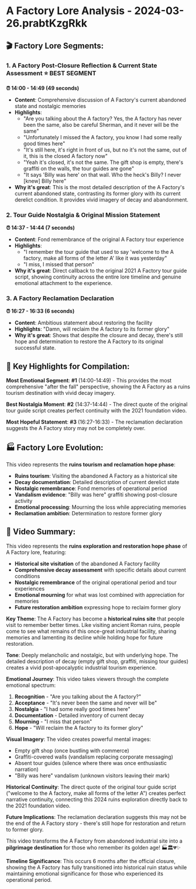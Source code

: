 # A Factory Lore Analysis - 2024-03-26.prabtKzgRkk

## 🎬 **Factory Lore Segments:**

### **1. A Factory Post-Closure Reflection & Current State Assessment** ⭐ **BEST SEGMENT**

**⏰ 14:00 - 14:49 (49 seconds)**

- **Content**: Comprehensive discussion of A Factory's current abandoned state and nostalgic memories
- **Highlights**:
  - "Are you talking about the A factory? Yes, the A factory has never been the same, also be careful Sherman, and it never will be the same"
  - "Unfortunately I missed the A factory, you know I had some really good times here"
  - "It's still here, it's right in front of us, but no it's not the same, out of it, this is the closed A factory now"
  - "Yeah it's closed, it's not the same. The gift shop is empty, there's graffiti on the walls, the tour guides are gone"
  - "It says 'Billy was here' on that wall. Who the heck's Billy? I never [knew] Billy here"
- **Why it's great**: This is the most detailed description of the A Factory's current abandoned state, contrasting its former glory with its current derelict condition. It provides vivid imagery of decay and abandonment.

### **2. Tour Guide Nostalgia & Original Mission Statement**

**⏰ 14:37 - 14:44 (7 seconds)**

- **Content**: Fond remembrance of the original A Factory tour experience
- **Highlights**:
  - "I remember the tour guide that used to say 'welcome to the A factory, make all forms of the letter A' like it was yesterday"
  - "I miss, I missed that person"
- **Why it's great**: Direct callback to the original 2021 A Factory tour guide script, showing continuity across the entire lore timeline and genuine emotional attachment to the experience.

### **3. A Factory Reclamation Declaration**

**⏰ 16:27 - 16:33 (6 seconds)**

- **Content**: Ambitious statement about restoring the facility
- **Highlights**: "Damn, will reclaim the A factory to its former glory"
- **Why it's great**: Shows that despite the closure and decay, there's still hope and determination to restore the A Factory to its original successful state.

## 🎯 **Key Highlights for Compilation:**

**Most Emotional Segment**: **#1** (14:00-14:49) - This provides the most comprehensive "after the fall" perspective, showing the A Factory as a ruins tourism destination with vivid decay imagery.

**Best Nostalgia Moment**: **#2** (14:37-14:44) - The direct quote of the original tour guide script creates perfect continuity with the 2021 foundation video.

**Most Hopeful Statement**: **#3** (16:27-16:33) - The reclamation declaration suggests the A Factory story may not be completely over.

## 🏭 **Factory Lore Evolution:**

This video represents the **ruins tourism and reclamation hope phase**:

- **Ruins tourism**: Visiting the abandoned A Factory as a historical site
- **Decay documentation**: Detailed description of current derelict state
- **Nostalgic remembrance**: Fond memories of operational period
- **Vandalism evidence**: "Billy was here" graffiti showing post-closure activity
- **Emotional processing**: Mourning the loss while appreciating memories
- **Reclamation ambition**: Determination to restore former glory

## 📝 **Video Summary:**

This video represents the **ruins exploration and restoration hope phase** of A Factory lore, featuring:

- **Historical site visitation** of the abandoned A Factory facility
- **Comprehensive decay assessment** with specific details about current conditions
- **Nostalgic remembrance** of the original operational period and tour experiences
- **Emotional mourning** for what was lost combined with appreciation for memories
- **Future restoration ambition** expressing hope to reclaim former glory

**Key Theme**: The A Factory has become a **historical ruins site** that people visit to remember better times. Like visiting ancient Roman ruins, people come to see what remains of this once-great industrial facility, sharing memories and lamenting its decline while holding hope for future restoration.

**Tone**: Deeply melancholic and nostalgic, but with underlying hope. The detailed description of decay (empty gift shop, graffiti, missing tour guides) creates a vivid post-apocalyptic industrial tourism experience.

**Emotional Journey**: This video takes viewers through the complete emotional spectrum:

1. **Recognition** - "Are you talking about the A factory?"
2. **Acceptance** - "It's never been the same and never will be"
3. **Nostalgia** - "I had some really good times here"
4. **Documentation** - Detailed inventory of current decay
5. **Mourning** - "I miss that person"
6. **Hope** - "Will reclaim the A factory to its former glory"

**Visual Imagery**: The video creates powerful mental images:

- Empty gift shop (once bustling with commerce)
- Graffiti-covered walls (vandalism replacing corporate messaging)
- Absent tour guides (silence where there was once enthusiastic narration)
- "Billy was here" vandalism (unknown visitors leaving their mark)

**Historical Continuity**: The direct quote of the original tour guide script ("welcome to the A factory, make all forms of the letter A") creates perfect narrative continuity, connecting this 2024 ruins exploration directly back to the 2021 foundation video.

**Future Implications**: The reclamation declaration suggests this may not be the end of the A Factory story - there's still hope for restoration and return to former glory.

This video transforms the A Factory from abandoned industrial site into a **pilgrimage destination** for those who remember its golden age! 🏭🏛️💔✨

**Timeline Significance**: This occurs 6 months after the official closure, showing the A Factory has fully transitioned into historical ruin status while maintaining emotional significance for those who experienced its operational period.
